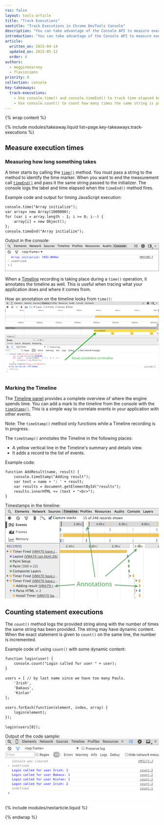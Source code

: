 ```yaml
---
rss: false
layout: tools-article
title: "Track Executions"
seotitle: "Track Executions in Chrome DevTools Console"
description: "You can take advantage of the Console API to measure execution times and count statement executions."
introduction: "You can take advantage of the Console API to measure execution times and count statement executions."
article:
  written_on: 2015-04-14
  updated_on: 2015-05-12
  order: 4
authors:
  - megginkearney
  - flaviocopes
priority: 0
collection: console
key-takeaways:
  track-executions:
    - Use console.time() and console.timeEnd() to track time elapsed between code execution points
    - Use console.count() to count how many times the same string is passed to that function
---
```

{% wrap content %}

{% include modules/takeaway.liquid list=page.key-takeaways.track-executions %}

## Measure execution times

### Measuring how long something takes

A timer starts by calling the [`time()`](https://developer.chrome.com/devtools/docs/console-api#consoletimelabel) method. You must pass a string to the method to identify the time marker.
When you want to end the measurement call [`timeEnd()`](https://developer.chrome.com/devtools/docs/console-api#consoletimeendlabel) and pass it the same string passed to the initializer.
The console logs the label and time elapsed when the `timeEnd()` method fires.

Example code and output for timing JavaScript execution:

    console.time("Array initialize");
    var array= new Array(1000000);
    for (var i = array.length - 1; i >= 0; i--) {
        array[i] = new Object();
    };
    console.timeEnd("Array initialize");

Output in the console:
![Time elapsed](images/track-executions-time-duration.png)

When a [Timeline](https://developer.chrome.com/devtools/docs/timeline) recording is taking place during a `time()` operation, it annotates the timeline as well.
This is useful when tracing what your application does and where it comes from.

How an annotation on the timeline looks from `time()`:
![Time annotation on timeline](images/track-executions-time-annotation-on-timeline.png)

### Marking the Timeline

The [Timeline panel](https://developer.chrome.com/devtools/docs/timeline) provides a complete overview of where the engine spends time.
You can add a mark to the timeline from the console with the [`timeStamp()`](https://developer.chrome.com/devtools/docs/console-api#consoletimestamplabel). This is a simple way to correlate events in your application with other events.

Note: The `timeStamp()` method only functions while a Timeline recording is in progress.

The `timeStamp()` annotates the Timeline in the following places:

- A yellow vertical line in the Timeline's summary and details view.
- It adds a record to the list of events.

Example code:

    function AddResult(name, result) {
        console.timeStamp("Adding result");
        var text = name + ': ' + result;
        var results = document.getElementById("results");
        results.innerHTML += (text + "<br>");
    }

Timestamps in the timeline:
![Timestamps in the timeline](images/track-executions-timestamp2.png)

## Counting statement executions

The `count()` method logs the provided string along with the number of times the same string has been provided.
The string may have dynamic content.
When the exact statement is given to `count()` on the same line, the number is incremented.

Example code of using `count()` with some dynamic content:

    function login(user) {
        console.count("Login called for user " + user);
    }

    users = [ // by last name since we have too many Pauls.
        'Irish',
        'Bakaus',
        'Kinlan'
    ];

    users.forEach(function(element, index, array) {
        login(element);
    });

    login(users[0]);

Output of the code sample:
![console.count() example output](images/track-executions-console-count.png)

{% include modules/nextarticle.liquid %}

{% endwrap %}
